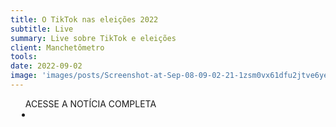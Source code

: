 ```yaml
---
title: O TikTok nas eleições 2022
subtitle: Live
summary: Live sobre TikTok e eleições
client: Manchetômetro
tools: 
date: 2022-09-02
image: 'images/posts/Screenshot-at-Sep-08-09-02-21-1zsm0vx61dfu2jtve6yen6rfhiracbtdlzysi8ktw8kk.png'
---
```




<div class="post__share"><ul class="share__list list-reset">ACESSE A NOTÍCIA COMPLETA<li class="share__item" style="margin-left: 10px"><a class="share__link share__facebook" style="background: #fa5657" href="https://www.youtube.com/watch?v=7719GqBpGOQ" 
onclick=window.open(this.href, 'pop-up', 'left=20,top=20,width=500,height=500,toolbar=1,resizable=0'); return false;" title="Link" rel="nofollow"><i class="fa-solid fa-link"></i></a></li></ul></div>
<!-- <div class="gallery-box"><div class="gallery"><img src="/clipping/images/example-1.jpg" loading="lazy" alt="Project"><img src="/clipping/images/example-2.jpg" loading="lazy" alt="Project"></div><em>Gallery / <a href="https://www.freepik.com/" target="_blank">Freepic</a></em></div> -->